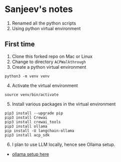 Sanjeev's notes
====================
1. Renamed all the python scripts
2. Using python virtual environment
## First time

1. Clone this forked repo on Mac or Linux
2. Change to directory `ACPWalkthrough`
3. Create a python virtual environment
```
python3 -m venv venv
```
4. Activate the virtual environment
```
source venv/bin/activate
```
5. Install various packages in the virtual environment
```
pip3 install --upgrade pip
pip3 install Crewai
pip3 install crewai_tools
pip3 install ollama
pip install -U langchain-ollama
pip3 install acp_sdk

```
6. I plan to use LLM locally, hence see Ollama setup.
- [ollama setup here](https://github.com/SanjeevKGupta/deep-learning-ai/blob/main/ollama/README.md)

